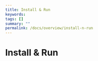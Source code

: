 ```yaml
---
title: Install & Run
keywords:
tags: []
summary: ""
permalink: /docs/overview/install-n-run
---
```


# Install & Run